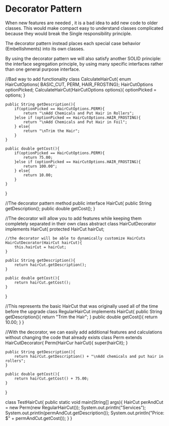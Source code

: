 # Decorator Pattern

When new features are needed , it is a bad idea to add new code to older classes. This would make compact easy to understand classes complicated because they would break the Single responsibility principle.

The decorator pattern instead places each special case behavior (Embellishments) into its own classes.

By using the decorator pattern we will also satisfy another SOLID principle: the interface segregation principle, by using many specific interfaces rather than one general purpose interface.

//Bad way to add functionality
class CalculateHairCut{
    enum HairCutOptions{ BASIC_CUT, PERM, HAIR_FROSTING};
    HairCutOptions optionPicked;
    CalculateHairCut(HairCutOptions options){
        optionPicked = options;
    }

    public String getDescription(){
        if(optionPicked == HairCutOptions.PERM){
            return "\nAdd Chemicals and Put Hair in Rollers";
        }else if (optionPicked == HairCutOptions.HAIR_FROSTING){
            return "\nAdd Chemicals and Put Hair in Foil";
        } else{
            return "\nTrim the Hair";
        }
    }

    public double getCost(){
        if(optionPicked == HairCutOptions.PERM){
            return 75.00;
        }else if (optionPicked == HairCutOptions.HAIR_FROSTING){
            return 100.00";
        } else{
            return 10.00;
        }
    }
}

//The decorator pattern method
public interface HairCut{
    public String getDescription();
    public double getCost();
}

//The decorator will allow you to add features while keeping them completely separated in their own class
abstract class HairCutDecorator implements HairCut{
    protected HairCut hairCut;

    //the decorator will be able to dynamically customize HairCuts
    HairCutDecorator(HairCut hairCut){
        this.hairCut = hairCut;
    }

    public String getDescription(){
        return hairCut.getDescription();
    }

    public double getCost(){
        return hairCut.getCost();
    }
}

//This represents the basic HairCut that was originally used all of the time before the upgrade
class RegularHairCut implements HairCut{
    public String getDescription(){
        return "Trim the Hair";
    }
    public double getCost(){
        return 10.00;
    }
}

//With the decorator, we can easily add additional features and calculations without changing the code that already exists
class Perm extends HairCutDecorator{
    Perm(HairCur hairCut){
        super(hairCit);
    }

    public String getDescription(){
        return hairCut.getDescription() + "\nAdd chemicals and put hair in rollers";
    }

    public double getCost(){
        return hairCut.getCost() + 75.00;
    }
}

class TestHairCut{
    public static void main(String[] args){
        HairCut perAndCut = new Perm(new RegularHairCut());
        System.out.println("Services");
        System.out.println(permAndCut.getDescription());
        System.out.println("Price: $" + permAndCut.getCost());
    }
}
